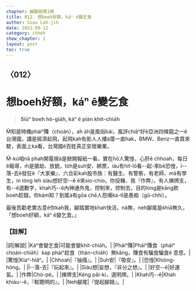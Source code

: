 ```yaml
---
chapter: 鹹酸甜第1冊
title: 012. 想boeh好額，káⁿ ē變乞食
author: Siau Lah-jih
date: 2021-09-12
category: chheh
show_chapter: 1
layout: post
toc: true
---
```

  
## 〈012〉
# 想boeh好額，káⁿ ē變乞食
>**Siūⁿ boeh hó-gia̍h, káⁿ ē piàn khit-chia̍h**
 
M̄知是時機pháiⁿ賺（choán），ah a̍h是風俗bái，風評chiâⁿ好ê亞洲四條龍之一ê台灣國，講是經濟起飛，起飛kah有影人人樓á厝一直hak，BMW、Benz一直買來駛，表面上ka看，台灣國ê百姓真正安居樂業。

M̄-kú咱nā phah開電視á是掀開報紙一看，實在hō͘人驚惶，心肝ē chhoah，每日ê報導，m̄是搶劫、放銃，to̍h是suh安、綁票，iáu有hit-lō看--起-來bē恐惶，ī--落-去ē發狂ê『大家樂』、六合彩kah股市族：有醫生、有警察，有老師、mā有學生，in lóng leh siàu想好空--ê ē來sio-chio。你投機、我『作弊』，有人揀牌支，有--ê選數字，khah巧--ê內神通外鬼，控制來，控制去，目的lóng是kāng款boeh趁錢，你kám知？到尾á有gōa chē人怨嘆ka-tī是愚痴（gû-chhi）。

最後苦勸老實古意ê你kah我，腳踏實地khah快活，nā無，neh腳尾是khiā無久，「想boeh好額，káⁿ ē變乞食。」

### 【註解】

|詞|解說|
|Káⁿ會變乞食|可能會變khit-chia̍h。|
|Pháiⁿ賺|Pháiⁿ賺食（pháiⁿ choán-chia̍h）kap pháiⁿ趁食（thàn-chia̍h）無kāng，賺食有騙食騙食ê 意思。|
|驚惶|Kiaⁿ-hiâⁿ。|
|Chhoah|『抽搐』。|
|Suh安|『吸安』。|
|恐惶|Khióng-hông。|
|Ī--落-去|『玩起來』。|
|Siàu想|妄想，『非分之想』。|
|好空--ê|好運氣。|
|作弊|Chò-pè。|
|揀牌支|Kéng pâi-ki，選明牌。|
|Khah巧--ê|Khah khiáu--ê，『較聰明的』。|
|Neh腳尾|『提起腳跟』。|
